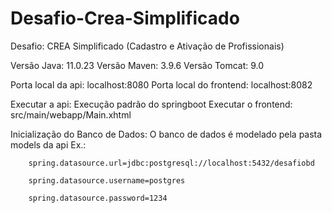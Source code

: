 # Desafio-Crea-Simplificado
Desafio: CREA Simplificado (Cadastro e Ativação de Profissionais)

Versão Java: 11.0.23
Versão Maven: 3.9.6
Versão Tomcat: 9.0

Porta local da api: localhost:8080
Porta local do frontend: localhost:8082

Executar a api: Execução padrão do springboot
Executar o frontend: src/main/webapp/Main.xhtml

Inicialização do Banco de Dados: O banco de dados é modelado pela pasta models da api
  Ex.: 
  
        spring.datasource.url=jdbc:postgresql://localhost:5432/desafiobd
  
        spring.datasource.username=postgres
        
        spring.datasource.password=1234


